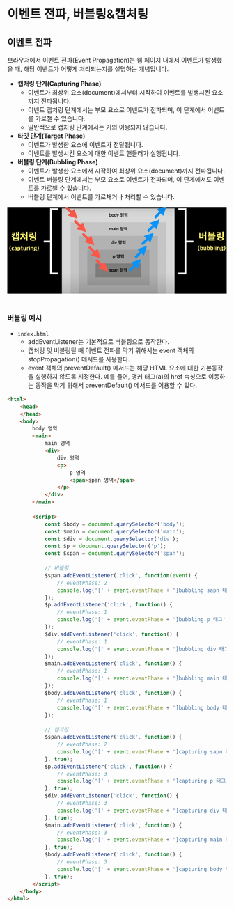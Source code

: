 # 이벤트 전파, 버블링&캡처링

## 이벤트 전파

브라우저에서 이벤트 전파(Event Propagation)는 웹 페이지 내에서 이벤트가 발생했을 때, 해당 이벤트가 어떻게 처리되는지를 설명하는 개념입니다.  

 - __캡처링 단계(Capturing Phase)__
    - 이벤트가 최상위 요소(document)에서부터 시작하여 이벤트를 발생시킨 요소까지 전파됩니다.
    - 이벤트 캡처링 단계에서는 부모 요소로 이벤트가 전파되며, 이 단계에서 이벤트를 가로챌 수 있습니다.
    - 일반적으로 캡처링 단계에서는 거의 이용되지 않습니다.
 - __타깃 단계(Target Phase)__
    - 이벤트가 발생한 요소에 이벤트가 전달됩니다.
    - 이벤트를 발생시킨 요소에 대한 이벤트 핸들러가 실행됩니다.
 - __버블링 단계(Bubbling Phase)__
    - 이벤트가 발생한 요소에서 시작하여 최상위 요소(document)까지 전파됩니다.
    - 이벤트 버블링 단계에서는 부모 요소로 이벤트가 전파되며, 이 단계에서도 이벤트를 가로챌 수 있습니다.
    - 버블링 단계에서 이벤트를 가로채거나 처리할 수 있습니다.

<div align="center">
    <img src="./images/Event_Phase.PNG">
</div>
<br/>

### 버블링 예시

 - `index.html`
    - addEventListener는 기본적으로 버블링으로 동작한다.
    - 캡처링 및 버블링될 때 이벤트 전파를 막기 위해서는 event 객체의 stopPropagation() 메서드를 사용한다.
    - event 객체의 preventDefault() 메서드는 해당 HTML 요소에 대한 기본동작을 실행하지 않도록 지정한다. 예를 들어, 앵커 태그(a)의 href 속성으로 이동하는 동작을 막기 위해서 preventDefault() 메서드를 이용할 수 있다.
```html
<html>
    <head>
    </head>
    <body>
        body 영역
        <main>
            main 영역
            <div>
                div 영역
                <p>
                    p 영역
                    <span>span 영역</span>
                </p>
            </div>
        </main>

        <script>
            const $body = document.querySelector('body');
            const $main = document.querySelector('main');
            const $div = document.querySelector('div');
            const $p = document.querySelector('p');
            const $span = document.querySelector('span');

            // 버블링
            $span.addEventListener('click', function(event) {
                // eventPhase: 2
                console.log('[' + event.eventPhase + ']bubbling sapn 태그');
            });
            $p.addEventListener('click', function() {
                // eventPhase: 1
                console.log('[' + event.eventPhase + ']bubbling p 태그');
            });
            $div.addEventListener('click', function() {
                // eventPhase: 1
                console.log('[' + event.eventPhase + ']bubbling div 태그');
            });
            $main.addEventListener('click', function() {
                // eventPhase: 1
                console.log('[' + event.eventPhase + ']bubbling main 태그');
            });
            $body.addEventListener('click', function() {
                // eventPhase: 1
                console.log('[' + event.eventPhase + ']bubbling body 태그');
            });

            // 캡처링
            $span.addEventListener('click', function() {
                // eventPhase: 2
                console.log('[' + event.eventPhase + ']capturing sapn 태그');
            }, true);
            $p.addEventListener('click', function() {
                // eventPhase: 3
                console.log('[' + event.eventPhase + ']capturing p 태그');
            }, true);
            $div.addEventListener('click', function() {
                // eventPhase: 3
                console.log('[' + event.eventPhase + ']capturing div 태그');
            }, true);
            $main.addEventListener('click', function() {
                // eventPhase: 3
                console.log('[' + event.eventPhase + ']capturing main 태그');
            }, true);
            $body.addEventListener('click', function() {
                // eventPhase: 3
                console.log('[' + event.eventPhase + ']capturing body 태그');
            }, true);
        </script>
    </body>
</html>
```

